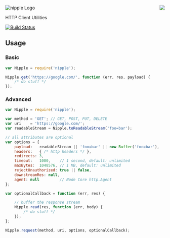 <a href="https://github.com/spumko"><img src="https://raw.github.com/spumko/spumko/master/images/from.png" align="right" /></a>
![nipple Logo](https://raw.github.com/spumko/nipple/master/images/nipple.png)

HTTP Client Utilities

[![Build Status](https://secure.travis-ci.org/spumko/nipple.png)](http://travis-ci.org/spumko/nipple)

## Usage
### Basic
```javascript
var Nipple = require('nipple');

Nipple.get('https://google.com/', function (err, res, payload) {
    /* do stuff */
});
```

### Advanced
```javascript
var Nipple = require('nipple');

var method = 'GET'; // GET, POST, PUT, DELETE
var uri    = 'https://google.com/';
var readableStream = Nipple.toReadableStream('foo=bar');

// all attributes are optional
var options = {
    payload:   readableStream || 'foo=bar' || new Buffer('foo=bar'),
    headers:   { /* http headers */ },
    redirects: 3,
    timeout:   1000,    // 1 second, default: unlimited
    maxBytes:  1048576, // 1 MB, default: unlimited
    rejectUnauthorized: true || false,
    downstreamRes: null,
    agent: null         // Node Core http.Agent
};

var optionalCallback = function (err, res) {

    // buffer the response stream
    Nipple.read(res, function (err, body) {
        /* do stuff */
    });
};

Nipple.request(method, uri, options, optionalCallback);
```
